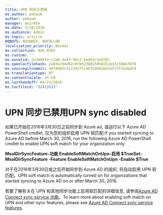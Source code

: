 ```yaml
---
title: UPN 同步已禁用
ms.author: pebaum
author: pebaum
manager: mnirkhe
ms.date: 3/20/2018
ms.audience: Admin
ms.topic: article
ROBOTS: NOINDEX, NOFOLLOW
localization_priority: Normal
ms.collection: Adm_O365
ms.custom: ''
ms.assetid: 2a3489fe-c2a8-4e43-96c2-be4b3c5e978c
ms.openlocfilehash: 2a03ac64d92c07b523b015850251b33c58bb76f8
ms.sourcegitcommit: 9d78905c512192ffc4675468abd2efc5f2e4baf4
ms.translationtype: MT
ms.contentlocale: zh-CN
ms.lasthandoff: 04/23/2019
ms.locfileid: "32423533"
---
```

# <a name="upn-sync-disabled"></a><span data-ttu-id="e309a-102">UPN 同步已禁用</span><span class="sxs-lookup"><span data-stu-id="e309a-102">UPN sync disabled</span></span>

<span data-ttu-id="e309a-103">如果已开始在2016年3月30日之前同步到 Azure ad, 请运行以下 Azure AD PowerShell cmdlet, 仅为您的组织启用 UPN 软匹配:</span><span class="sxs-lookup"><span data-stu-id="e309a-103">If you started syncing to Azure AD before March 30, 2016, run the following Azure AD PowerShell cmdlet to enable UPN soft match for your organization only:</span></span>
  
 <span data-ttu-id="e309a-104">**MsolDirSyncFeature-功能 EnableSoftMatchOnUpn-启用 $True**</span><span class="sxs-lookup"><span data-stu-id="e309a-104">**Set-MsolDirSyncFeature -Feature EnableSoftMatchOnUpn -Enable $True**</span></span>
  
<span data-ttu-id="e309a-105">对于在2016年3月30日或之后开始同步到 Azure AD 的组织, 将自动启用 UPN 软匹配。</span><span class="sxs-lookup"><span data-stu-id="e309a-105">UPN soft match is automatically turned on for organizations that started syncing to Azure AD on or after March 30, 2016.</span></span>
  
<span data-ttu-id="e309a-106">若要了解有关在 UPN 和其他同步功能上启用软匹配的详细信息, 请参阅[Azure AD Connect sync service 功能](https://docs.microsoft.com/azure/active-directory/connect/active-directory-aadconnectsyncservice-features)。</span><span class="sxs-lookup"><span data-stu-id="e309a-106">To learn more about enabling soft match on UPN and other sync features, please see [Azure AD Connect sync service features](https://docs.microsoft.com/azure/active-directory/connect/active-directory-aadconnectsyncservice-features).</span></span>
  

